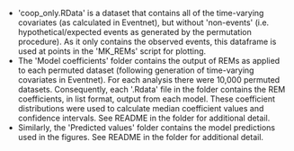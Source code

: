 - 'coop_only.RData' is a dataset that contains all of the time-varying covariates (as calculated in Eventnet), but without 'non-events' (i.e. hypothetical/expected events as generated by the permutation procedure). As it only contains the observed events, this dataframe is used at points in the 'MK_REMs' script for plotting.
- The 'Model coefficients' folder contains the output of REMs as applied to each permuted dataset (following generation of time-varying covariates in Eventnet). For each analysis there were 10,000 permuted datasets. Consequently, each '.Rdata' file in the folder contains the REM coefficients, in list format, output from each model. These coefficient distributions were used to calculate median coefficient values and confidence intervals. See README in the folder for additional detail.
- Similarly, the 'Predicted values' folder contains the model predictions used in the figures. See README in the folder for additional detail.
